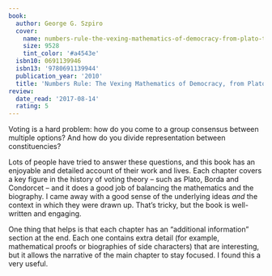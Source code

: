 ```yaml
---
book:
  author: George G. Szpiro
  cover:
    name: numbers-rule-the-vexing-mathematics-of-democracy-from-plato-to-the-present.jpg
    size: 9528
    tint_color: '#a4543e'
  isbn10: 0691139946
  isbn13: '9780691139944'
  publication_year: '2010'
  title: 'Numbers Rule: The Vexing Mathematics of Democracy, from Plato to the Present'
review:
  date_read: '2017-08-14'
  rating: 5
---
```


Voting is a hard problem: how do you come to a group consensus between multiple options? And how do you divide representation between constituencies?

Lots of people have tried to answer these questions, and this book has an enjoyable and detailed account of their work and lives. Each chapter covers a key figure in the history of voting theory – such as Plato, Borda and Condorcet – and it does a good job of balancing the mathematics and the biography. I came away with a good sense of the underlying ideas *and* the context in which they were drawn up. That’s tricky, but the book is well-written and engaging.

One thing that helps is that each chapter has an “additional information” section at the end. Each one contains extra detail (for example, mathematical proofs or biographies of side characters) that are interesting, but it allows the narrative of the main chapter to stay focused. I found this a very useful.